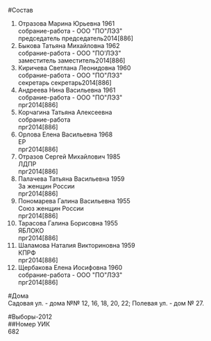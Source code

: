 #Состав  
1. Отразова Марина Юрьевна 1961  
    собрание-работа - ООО "ПО"ЛЭЗ"  
    председатель председатель2014[886]  
2. Быкова Татьяна Михайловна 1962  
    собрание-работа - ООО "ПО’ЛЭЗ"  
    заместитель заместитель2014[886]  
3. Киричева Светлана Леонидовна 1960  
    собрание-работа - ООО "ПО"ЛЭЗ"  
    секретарь секретарь2014[886]  
4. Андреева Нина Васильевна 1961  
    собрание-работа - ООО "ПО"ЛЭЗ"  
    прг2014[886]  
5. Корчагина Татьяна Алексеевна  
    собрание-работа  
    прг2014[886]  
6. Орлова Елена Васильевна 1968  
    ЕР  
    прг2014[886]  
7. Отразов Сергей Михайлович 1985  
    ЛДПР  
    прг2014[886]  
8. Палачева Татьяна Васильевна 1959  
    За женщин России  
    прг2014[886]  
9. Пономарева Галина Васильевна 1955  
    Союз женщин России  
    прг2014[886]  
10. Тарасова Галина Борисовна 1955  
    ЯБЛОКО  
    прг2014[886]  
11. Шаламова Наталия Викториновна 1959  
    КПРФ  
    прг2014[886]  
12. Щербакова Елена Иосифовна 1960  
    собрание-работа - ООО "ПО"ЛЭЗ"  
    прг2014[886]  
  
#Дома  
Садовая ул. - дома №№ 12, 16, 18, 20, 22; Полевая ул. - дом № 27.  
  
#Выборы-2012  
##Номер УИК  
682  
